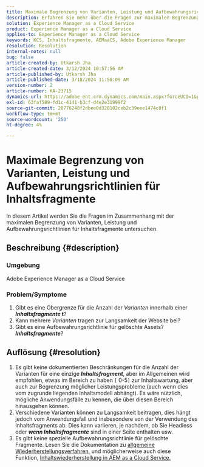 ```yaml
---
title: Maximale Begrenzung von Varianten, Leistung und Aufbewahrungsrichtlinien für Inhaltsfragmente
description: Erfahren Sie mehr über die Fragen zur maximalen Begrenzung von Varianten, Leistung und Aufbewahrungsrichtlinien für Inhaltsfragmente.
solution: Experience Manager as a Cloud Service
product: Experience Manager as a Cloud Service
applies-to: Experience Manager as a Cloud Service
keywords: KCS, Inhaltsfragmente, AEMaaCS, Adobe Experience Manager
resolution: Resolution
internal-notes: null
bug: false
article-created-by: Utkarsh Jha
article-created-date: 3/12/2024 10:57:56 AM
article-published-by: Utkarsh Jha
article-published-date: 3/18/2024 11:50:09 AM
version-number: 2
article-number: KA-23715
dynamics-url: https://adobe-ent.crm.dynamics.com/main.aspx?forceUCI=1&pagetype=entityrecord&etn=knowledgearticle&id=fcf6705a-5fe0-ee11-904d-6045bd0063aa
exl-id: 63faf589-fd1c-4141-b3cf-d4e2e31999f2
source-git-commit: 20776248f2dbee0d328102ceb2c39eee1474c8f1
workflow-type: tm+mt
source-wordcount: '250'
ht-degree: 4%

---
```


# Maximale Begrenzung von Varianten, Leistung und Aufbewahrungsrichtlinien für Inhaltsfragmente


In diesem Artikel werden Sie die Fragen im Zusammenhang mit der maximalen Begrenzung von Varianten, Leistung und Aufbewahrungsrichtlinien für Inhaltsfragmente untersuchen.

## Beschreibung {#description}


### Umgebung

Adobe Experience Manager as a Cloud Service

### Problem/Symptome

1. Gibt es eine Obergrenze für die Anzahl der *Varianten* innerhalb einer <b>*Inhaltsfragmente* t</b>?
2. Kann mehrere *Varianten* tragen zur Langsamkeit der Website bei?
3. Gibt es eine Aufbewahrungsrichtlinie für gelöschte Assets? <b>*Inhaltsfragmente</b>*?



## Auflösung {#resolution}


1. Es gibt keine dokumentierten Beschränkungen für die Anzahl der Varianten für eine einzige <b>*Inhaltsfragment</b>*, aber im Allgemeinen wird empfohlen, etwas im Bereich zu haben `[` 0-5`]`  zur Inhaltswartung, aber auch zur Begrenzung möglicher Leistungsprobleme (auch wenn dies vom zugrunde liegenden Inhaltsmodell abhängt). Es wäre nützlich, mögliche Anwendungsfälle zu kennen, die über diesen Bereich hinausgehen können.
2. Verschiedene Varianten können zu Langsamkeit beitragen, dies hängt jedoch vom Anwendungsfall und insbesondere von der Verwendung des Inhaltsfragments ab. Dies kann variieren, je nachdem, ob Sie Headless oder <b>*wenn Inhaltsfragmente</b>* sind in einer Seite enthalten usw.
3. Es gibt keine spezielle Aufbewahrungsrichtlinie für gelöschte Fragmente. Lesen Sie die Dokumentation zu [allgemeine Wiederherstellungsverfahren](https://experienceleague.adobe.com/docs/experience-cloud-kcs/kbarticles/KA-23505.html?lang=en), und möglicherweise auch diese Funktion, [Inhaltswiederherstellung in AEM as a Cloud Service.](https://experienceleague.adobe.com/docs/experience-manager-cloud-service/content/operations/restore.html?lang=de)
